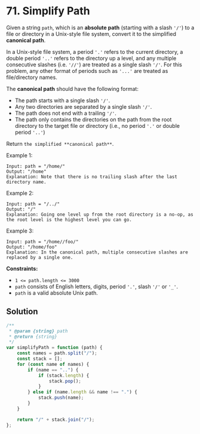 # 71. Simplify Path

Given a string `path`, which is an **absolute path** (starting with a slash `'/'`) to a file or directory in a Unix-style file system, convert it to the simplified **canonical path**.

In a Unix-style file system, a period `'.'` refers to the current directory, a double period `'..'` refers to the directory up a level, and any multiple consecutive slashes (i.e. `'//'`) are treated as a single slash `'/'`. For this problem, any other format of periods such as `'...'` are treated as file/directory names.

The **canonical path** should have the following format:

-   The path starts with a single slash `'/'`.
-   Any two directories are separated by a single slash `'/'`.
-   The path does not end with a trailing `'/'`.
-   The path only contains the directories on the path from the root directory to the target file or directory (i.e., no period `'.'` or double period `'..'`)

Return `the simplified **canonical path**`.

Example 1:

```
Input: path = "/home/"
Output: "/home"
Explanation: Note that there is no trailing slash after the last directory name.
```

Example 2:

```
Input: path = "/../"
Output: "/"
Explanation: Going one level up from the root directory is a no-op, as the root level is the highest level you can go.
```

Example 3:

```
Input: path = "/home//foo/"
Output: "/home/foo"
Explanation: In the canonical path, multiple consecutive slashes are replaced by a single one.
```

**Constraints:**

-   `1 <= path.length <= 3000`
-   `path` consists of English letters, digits, period `'.'`, slash `'/'` or `'_'`.
-   `path` is a valid absolute Unix path.

## Solution

```js
/**
 * @param {string} path
 * @return {string}
 */
var simplifyPath = function (path) {
    const names = path.split("/");
    const stack = [];
    for (const name of names) {
        if (name == "..") {
            if (stack.length) {
                stack.pop();
            }
        } else if (name.length && name !== ".") {
            stack.push(name);
        }
    }

    return "/" + stack.join("/");
};
```
